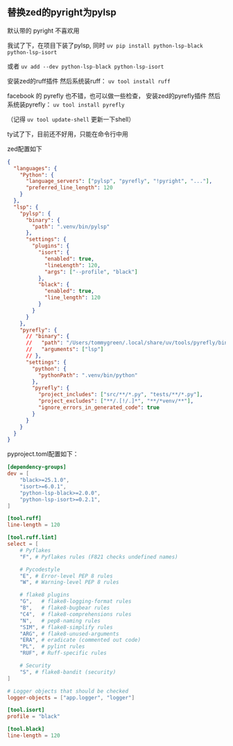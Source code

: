 ## 替换zed的pyright为pylsp

默认带的 pyright 不喜欢用

我试了下，在项目下装了pylsp,  同时 `uv pip install python-lsp-black python-lsp-isort`

或者 `uv add --dev python-lsp-black python-lsp-isort`

安装zed的ruff插件 然后系统装ruff： `uv tool install ruff`

facebook 的 pyrefly 也不错，也可以做一些检查， 安装zed的pyrefly插件 然后系统装pyrefly： `uv tool install pyrefly`

（记得 `uv tool update-shell` 更新一下shell）

ty试了下，目前还不好用，只能在命令行中用

zed配置如下

```json
{
  "languages": {
    "Python": {
      "language_servers": ["pylsp", "pyrefly", "!pyright", "..."],
      "preferred_line_length": 120
    }
  },
  "lsp": {
    "pylsp": {
      "binary": {
        "path": ".venv/bin/pylsp"
      },
      "settings": {
        "plugins": {
          "isort": {
            "enabled": true,
            "lineLength": 120,
            "args": ["--profile", "black"]
          },
          "black": {
            "enabled": true,
            "line_length": 120
          }
        }
      }
    },
    "pyrefly": {
      // "binary": {
      //   "path": "/Users/tommygreen/.local/share/uv/tools/pyrefly/bin/pyrefly",
      //   "arguments": ["lsp"]
      // },
      "settings": {
        "python": {
          "pythonPath": ".venv/bin/python"
        },
        "pyrefly": {
          "project_includes": ["src/**/*.py", "tests/**/*.py"],
          "project_excludes": ["**/.[!/.]*", "**/*venv/**"],
          "ignore_errors_in_generated_code": true
        }
      }
    }
  }
}

```

pyproject.toml配置如下：
```toml
[dependency-groups]
dev = [
    "black>=25.1.0",
    "isort>=6.0.1",
    "python-lsp-black>=2.0.0",
    "python-lsp-isort>=0.2.1",
]

[tool.ruff]
line-length = 120

[tool.ruff.lint]
select = [
    # Pyflakes
    "F", # Pyflakes rules (F821 checks undefined names)

    # Pycodestyle
    "E", # Error-level PEP 8 rules
    "W", # Warning-level PEP 8 rules

    # flake8 plugins
    "G",   # flake8-logging-format rules
    "B",   # flake8-bugbear rules
    "C4",  # flake8-comprehensions rules
    "N",   # pep8-naming rules
    "SIM", # flake8-simplify rules
    "ARG", # flake8-unused-arguments
    "ERA", # eradicate (commented out code)
    "PL",  # pylint rules
    "RUF", # Ruff-specific rules

    # Security
    "S", # flake8-bandit (security)
]

# Logger objects that should be checked
logger-objects = ["app.logger", "logger"]

[tool.isort]
profile = "black"

[tool.black]
line-length = 120
```
